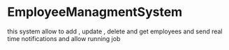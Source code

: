 # EmployeeManagmentSystem
this system allow to add , update , delete and get employees and send real time notifications and allow running job
